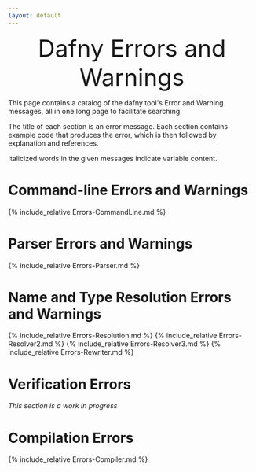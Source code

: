 ```yaml
---
layout: default
---
```

<font size="+4"><p style="text-align: center;">Dafny Errors and Warnings</p></font> <!-- PDFOMIT -->


<link rel="stylesheet" href="../assets/main.css">
<link rel="icon" href="../images/dafny-favicon.png" type="image/png">
<link rel="icon" href="../images/dafny-favicon.svg" type="image/svg+xml">

<script src="https://cdn.mathjax.org/mathjax/latest/MathJax.js?config=TeX-AMS-MML_HTMLorMML" type="text/javascript"></script>

This page contains a catalog of the dafny tool's Error and Warning messages,
all in one long page to facilitate searching.

The title of each section is an error message.
Each section contains example code that produces the error,
which is then followed by explanation and references.

Italicized words in the given messages indicate variable content.

# **Command-line Errors and Warnings**

{% include_relative Errors-CommandLine.md %} 

# **Parser Errors and Warnings**

{% include_relative Errors-Parser.md %}

# **Name and Type Resolution Errors and Warnings**

{% include_relative Errors-Resolution.md %}
{% include_relative Errors-Resolver2.md %}
{% include_relative Errors-Resolver3.md %}
{% include_relative Errors-Rewriter.md %}

# **Verification Errors**

_This section is a work in progress_

# **Compilation Errors**

{% include_relative Errors-Compiler.md %}
